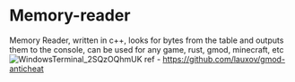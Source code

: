# Memory-reader
Memory Reader, written in c++, looks for bytes from the table and outputs them to the console, can be used for any game, rust, gmod, minecraft, etc
![WindowsTerminal_2SQzOQhmUK](https://github.com/Feromon32/Memory-reader/assets/65503900/783e8fed-32ea-474d-b886-5316dfbbd653)
ref - https://github.com/lauxov/gmod-anticheat
